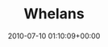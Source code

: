 ---
title:		"Whelans"
type:		"photos"
mediatype:		"upload"
location:		"Dublin, Ireland"
date:		"2010-07-10 01:10:09+00:00"
album:		"music"
filename:		"whelans.md"
series:		"musicians"
cl_public_id:		"music/whelans"
cl_version:		1497004923
format:		"tiff"
bytes:		5186188
width:		2560
height:		1440
colours:
- "#1D1D1D"
- "#777777"
- "#CBCACA"
exposure_mode:		"Manual"
program:		"Manual"
aperture:		"2.0"
focal_length:		"35.0 mm"
iso:		"1600"
shutter_speed:		"1/40"
metering:		"Center-weighted average"
flash:		"No Flash"
white_balance:		"Custom"
colour_temp:		"2500"
has_crop:		"false"
orientation:		"Horizontal (normal)"
camera_model:		"NIKON D200"
lens_info:		"35mm f/1.8"
artist: "Matt Finucane"
x_resolution:		"300"
y_resolution:		"300"
---